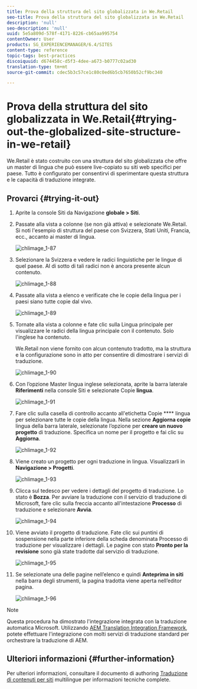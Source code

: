 ```yaml
---
title: Prova della struttura del sito globalizzata in We.Retail
seo-title: Prova della struttura del sito globalizzata in We.Retail
description: 'null'
seo-description: 'null'
uuid: 5e5a809d-578f-4171-8226-cb65aa995754
contentOwner: User
products: SG_EXPERIENCEMANAGER/6.4/SITES
content-type: reference
topic-tags: best-practices
discoiquuid: d674458c-d5f3-4dee-a673-b0777c02ad30
translation-type: tm+mt
source-git-commit: cdec5b3c57ce1c80c0ed6b5cb7650b52cf9bc340

---
```



# Prova della struttura del sito globalizzata in We.Retail{#trying-out-the-globalized-site-structure-in-we-retail}

We.Retail è stato costruito con una struttura del sito globalizzata che offre un master di lingua che può essere live-copiato su siti web specifici per paese. Tutto è configurato per consentirvi di sperimentare questa struttura e le capacità di traduzione integrate.

## Provarci {#trying-it-out}

1. Aprite la console Siti da Navigazione **globale > Siti**.
1. Passate alla vista a colonne (se non già attiva) e selezionate We.Retail. Si noti l&#39;esempio di struttura del paese con Svizzera, Stati Uniti, Francia, ecc., accanto ai master di lingua.

   ![chlimage_1-87](assets/chlimage_1-87.png)

1. Selezionare la Svizzera e vedere le radici linguistiche per le lingue di quel paese. Al di sotto di tali radici non è ancora presente alcun contenuto.

   ![chlimage_1-88](assets/chlimage_1-88.png)

1. Passate alla vista a elenco e verificate che le copie della lingua per i paesi siano tutte copie dal vivo.

   ![chlimage_1-89](assets/chlimage_1-89.png)

1. Tornate alla vista a colonne e fate clic sulla Lingua principale per visualizzare le radici della lingua principale con il contenuto. Solo l&#39;inglese ha contenuto.

   We.Retail non viene fornito con alcun contenuto tradotto, ma la struttura e la configurazione sono in atto per consentire di dimostrare i servizi di traduzione.

   ![chlimage_1-90](assets/chlimage_1-90.png)

1. Con l’opzione Master lingua inglese selezionata, aprite la barra laterale **Riferimenti** nella console Siti e selezionate Copie **lingua**.

   ![chlimage_1-91](assets/chlimage_1-91.png)

1. Fare clic sulla casella di controllo accanto all&#39;etichetta Copie **** lingua per selezionare tutte le copie della lingua. Nella sezione **Aggiorna copie** lingua della barra laterale, selezionate l’opzione per **creare un nuovo progetto** di traduzione. Specifica un nome per il progetto e fai clic su **Aggiorna**.

   ![chlimage_1-92](assets/chlimage_1-92.png)

1. Viene creato un progetto per ogni traduzione in lingua. Visualizzarli in **Navigazione > Progetti**.

   ![chlimage_1-93](assets/chlimage_1-93.png)

1. Clicca sul tedesco per vedere i dettagli del progetto di traduzione. Lo stato è **Bozza**. Per avviare la traduzione con il servizio di traduzione di Microsoft, fare clic sulla freccia accanto all&#39;intestazione **Processo** di traduzione e selezionare **Avvia**.

   ![chlimage_1-94](assets/chlimage_1-94.png)

1. Viene avviato il progetto di traduzione. Fate clic sui puntini di sospensione nella parte inferiore della scheda denominata Processo di traduzione per visualizzare i dettagli. Le pagine con stato **Pronto per la revisione** sono già state tradotte dal servizio di traduzione.

   ![chlimage_1-95](assets/chlimage_1-95.png)

1. Se selezionate una delle pagine nell’elenco e quindi **Anteprima in siti** nella barra degli strumenti, la pagina tradotta viene aperta nell’editor pagina.

   ![chlimage_1-96](assets/chlimage_1-96.png)

>[!NOTE]
>
>Questa procedura ha dimostrato l&#39;integrazione integrata con la traduzione automatica Microsoft. Utilizzando [AEM Translation Integration Framework](/help/sites-administering/translation.md), potete effettuare l&#39;integrazione con molti servizi di traduzione standard per orchestrare la traduzione di AEM.

## Ulteriori informazioni {#further-information}

Per ulteriori informazioni, consultare il documento di authoring [Traduzione di contenuti per siti](/help/sites-administering/translation.md) multilingue per informazioni tecniche complete.
